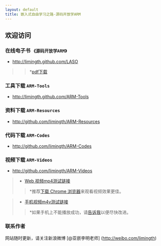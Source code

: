```yaml
---
layout: default
title: 嵌入式自由学习之路-源码开放学ARM
---
```


## 欢迎访问 

### 在线电子书 `《源码开放学ARM》`   
+ <http://limingth.github.com/LASO>   
>> *[pdf下载](LASO/LASO.zh.pdf)  

### 工具下载 `ARM-Tools`   
+ <http://limingth.github.com/ARM-Tools>  

### 资料下载 `ARM-Resources`   
+ <http://github.com/limingth/ARM-Resources>  

### 代码下载 `ARM-Codes`   
+ <http://github.com/limingth/ARM-Codes>  

### 视频下载 `ARM-Videos`   
+ <http://github.com/limingth/ARM-Videos>  
>* [Web 视频mp4测试链接](http://limingth.github.com/ARM-Videos/video-demo/test-mp4.html)    
>> *推荐[下载 Chrome 浏览器](http://www.google.com/chrome)来观看视频效果更佳。

>* [手机视频m4v测试链接](http://limingth.github.com/ARM-Videos/video-demo2/test-m4v.html)  
>> *如果手机上不能播放成功，请[告诉我](mailto:2372614758@qq.com)以便尽快改进。

### 联系作者  
网站随时更新，请关注新浪微博 [@亚嵌李明老师] (http://weibo.com/limingth)
